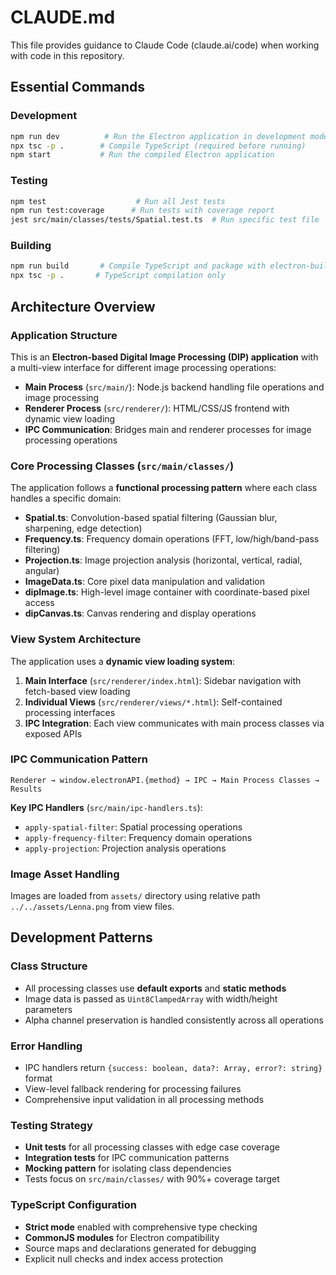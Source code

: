 # CLAUDE.md

This file provides guidance to Claude Code (claude.ai/code) when working with code in this repository.

## Essential Commands

### Development
```bash
npm run dev          # Run the Electron application in development mode
npx tsc -p .        # Compile TypeScript (required before running)
npm start           # Run the compiled Electron application
```

### Testing
```bash
npm test                    # Run all Jest tests
npm run test:coverage      # Run tests with coverage report
jest src/main/classes/tests/Spatial.test.ts  # Run specific test file
```

### Building
```bash
npm run build       # Compile TypeScript and package with electron-builder
npx tsc -p .       # TypeScript compilation only
```

## Architecture Overview

### Application Structure
This is an **Electron-based Digital Image Processing (DIP) application** with a multi-view interface for different image processing operations:

- **Main Process** (`src/main/`): Node.js backend handling file operations and image processing
- **Renderer Process** (`src/renderer/`): HTML/CSS/JS frontend with dynamic view loading
- **IPC Communication**: Bridges main and renderer processes for image processing operations

### Core Processing Classes (`src/main/classes/`)
The application follows a **functional processing pattern** where each class handles a specific domain:

- **Spatial.ts**: Convolution-based spatial filtering (Gaussian blur, sharpening, edge detection)
- **Frequency.ts**: Frequency domain operations (FFT, low/high/band-pass filtering)  
- **Projection.ts**: Image projection analysis (horizontal, vertical, radial, angular)
- **ImageData.ts**: Core pixel data manipulation and validation
- **dipImage.ts**: High-level image container with coordinate-based pixel access
- **dipCanvas.ts**: Canvas rendering and display operations

### View System Architecture
The application uses a **dynamic view loading system**:

1. **Main Interface** (`src/renderer/index.html`): Sidebar navigation with fetch-based view loading
2. **Individual Views** (`src/renderer/views/*.html`): Self-contained processing interfaces
3. **IPC Integration**: Each view communicates with main process classes via exposed APIs

### IPC Communication Pattern
```
Renderer → window.electronAPI.{method} → IPC → Main Process Classes → Results
```

**Key IPC Handlers** (`src/main/ipc-handlers.ts`):
- `apply-spatial-filter`: Spatial processing operations
- `apply-frequency-filter`: Frequency domain operations  
- `apply-projection`: Projection analysis operations

### Image Asset Handling
Images are loaded from `assets/` directory using relative path `../../assets/Lenna.png` from view files.

## Development Patterns

### Class Structure
- All processing classes use **default exports** and **static methods**
- Image data is passed as `Uint8ClampedArray` with width/height parameters
- Alpha channel preservation is handled consistently across all operations

### Error Handling
- IPC handlers return `{success: boolean, data?: Array, error?: string}` format
- View-level fallback rendering for processing failures
- Comprehensive input validation in all processing methods

### Testing Strategy  
- **Unit tests** for all processing classes with edge case coverage
- **Integration tests** for IPC communication patterns
- **Mocking pattern** for isolating class dependencies
- Tests focus on `src/main/classes/` with 90%+ coverage target

### TypeScript Configuration
- **Strict mode** enabled with comprehensive type checking
- **CommonJS modules** for Electron compatibility
- Source maps and declarations generated for debugging
- Explicit null checks and index access protection